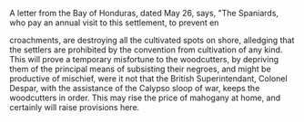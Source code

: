 A letter from the Bay of Honduras, dated May 26, says, "The Spaniards, who pay an annual visit to this settlement, to prevent en croachments, are destroying all the cultivated spots on shore, alledging that the settlers are prohibited by the convention from cultivation of any kind. This will prove a temporary misfortune to the woodcutters, by depriving them of the principal means of subsisting their negroes, and might be productive of mischief, were it not that the British Superintendant, Colonel Despar, with the assistance of the Calypso sloop of war, keeps the woodcutters in order. This may rise the price of mahogany at home, and certainly will raise provisions here.
